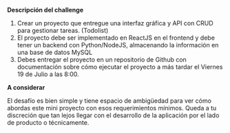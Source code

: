 **Descripción del challenge**

1. Crear un proyecto que entregue una interfaz gráfica y API con CRUD para gestionar tareas. (Todolist)
2. El proyecto debe ser implementado en ReactJS en el frontend y debe tener un backend con Python/NodeJS, almacenando la información en una base de datos MySQL
3. Debes entregar el proyecto en un repositorio de Github con documentación sobre cómo ejecutar el proyecto a más tardar el Viernes 19 de Julio a las 8:00.

**A considerar**

El desafío es bien simple y tiene espacio de ambigüedad para ver cómo abordas este mini proyecto con esos requerimientos mínimos. Queda a tu discreción que tan lejos llegar con el desarrollo de la aplicación por el lado de producto o técnicamente.
